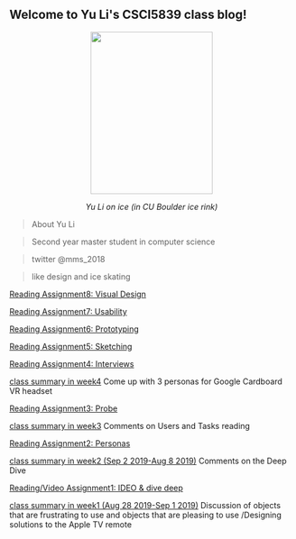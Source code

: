 ## Welcome to Yu Li's CSCI5839 class blog!

<p align="center">
	<img src="/csci5839-YuLi9309/picture/YuLi.jpeg"  width="216" height="288">
	<p align="center">
		<em>Yu Li on ice (in CU Boulder ice rink)</em>
	</p>
</p>




> About Yu Li

> Second year master student in computer science

> twitter @mms_2018

> like design and ice skating

[Reading Assignment8: Visual Design](https://miaomiaosang.github.io/csci5839-YuLi9309/assignment8)

[Reading Assignment7: Usability](https://miaomiaosang.github.io/csci5839-YuLi9309/assignment7)

[Reading Assignment6: Prototyping](https://miaomiaosang.github.io/csci5839-YuLi9309/assignment6)

[Reading Assignment5: Sketching](https://miaomiaosang.github.io/csci5839-YuLi9309/assignment5)

[Reading Assignment4: Interviews](https://miaomiaosang.github.io/csci5839-YuLi9309/assignment4)

[class summary in week4](https://miaomiaosang.github.io/csci5839-YuLi9309/week4) Come up with 3 personas for Google Cardboard VR headset

[Reading Assignment3: Probe](https://miaomiaosang.github.io/csci5839-YuLi9309/readingassignment3)

[class summary in week3](https://miaomiaosang.github.io/csci5839-YuLi9309/week3) Comments on Users and Tasks reading

[Reading Assignment2: Personas](https://miaomiaosang.github.io/csci5839-YuLi9309/assignment2)

[class summary in week2 (Sep 2 2019-Aug 8 2019)](https://miaomiaosang.github.io/csci5839-YuLi9309/week2)  Comments on the Deep Dive

[Reading/Video Assignment1: IDEO & dive deep](https://miaomiaosang.github.io/csci5839-YuLi9309/assignment1)

[class summary in week1 (Aug 28 2019-Sep 1 2019)](https://miaomiaosang.github.io/csci5839-YuLi9309/week1)  Discussion of objects that are frustrating to use and objects that are pleasing to use /Designing solutions to the Apple TV remote


